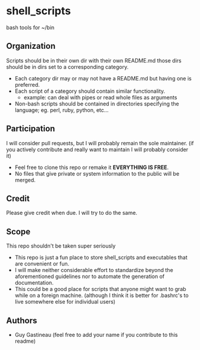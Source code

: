 # shell_scripts
bash tools for ~/bin

## Organization
Scripts should be in their own dir with their own README.md
those dirs should be in dirs set to a corresponding category.

- Each category dir may or may not have a README.md but having
  one is preferred.
- Each script of a category should contain similar functionality.
  -  example: can deal with pipes or read whole files as arguments
- Non-bash scripts should be contained in directories 
  specifying the language; eg. perl, ruby, python, etc...
  
## Participation
I will consider pull requests, but I will probably remain the sole maintainer.
(if you actively contribute and really want to maintain I will
probably consider it)

- Feel free to clone this repo or remake it **EVERYTHING IS FREE**.
- No files that give private or system information to the public will be merged.

## Credit
Please give credit when due. I will try to do the same.

## Scope
This repo shouldn't be taken super seriously

- This repo is just a fun place to store shell_scripts and executables
  that are convenient or fun.
- I will make neither considerable effort to standardize beyond the 
  aforementioned guidelines nor to automate the generation of
  documentation.
- This could be a good place for scripts that anyone might want
  to grab while on a foreign machine. (although I think it is better
  for .bashrc's to live somewhere else for individual users)

## Authors
- Guy Gastineau (feel free to add your name if you contribute to this readme)
